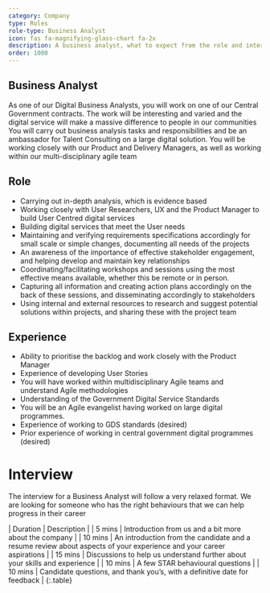 ```yaml
---
category: Company
type: Roles
role-type: Business Analyst
icon: fas fa-magnifying-glass-chart fa-2x
description: A business analyst, what to expect from the role and interview
order: 1000
---
```


## Business Analyst

As one of our Digital Business Analysts, you
will work on one of our Central Government
contracts. The work will be interesting and
varied and the digital service will make a
massive difference to people in our
communities
You will carry out business analysis tasks and
responsibilities and be an ambassador for
Talent Consulting on a large digital solution.
You will be working closely with our Product
and Delivery Managers, as well as working
within our multi-disciplinary agile team

## Role

- Carrying out in-depth analysis, which is evidence based
- Working closely with User Researchers, UX and the Product Manager to build User Centred digital services
- Building digital services that meet the User needs
- Maintaining and verifying requirements specifications accordingly for small scale or simple changes, documenting all needs of the projects
- An awareness of the importance of effective stakeholder engagement, and helping develop and maintain key relationships
- Coordinating/facilitating workshops and sessions using the most effective means available, whether this be remote or in person.
- Capturing all information and creating action plans accordingly on the back of these sessions, and disseminating accordingly to stakeholders
- Using internal and external resources to research and suggest potential solutions within projects, and sharing these with the project team

## Experience

- Ability to prioritise the backlog and work closely with the Product Manager
- Experience of developing User Stories
- You will have worked within multidisciplinary Agile teams and understand Agile methodologies
- Understanding of the Government Digital Service Standards
- You will be an Agile evangelist having worked on large digital programmes.
- Experience of working to GDS standards (desired)
- Prior experience of working in central government digital programmes (desired)

# Interview

The interview for a Business Analyst will follow a very relaxed format. We are looking for someone who has the right behaviours that we can help progress in their career

| Duration | Description |
| 5 mins | Introduction from us and a bit more about the company |
| 10 mins | An introduction from the candidate and a resume review about aspects of your experience and your career aspirations |
| 15 mins | Discussions to help us understand further about your skills and experience |
| 10 mins | A few STAR behavioural questions |
| 10 mins | Candidate questions, and thank you’s, with a definitive date for feedback |
{:.table} 